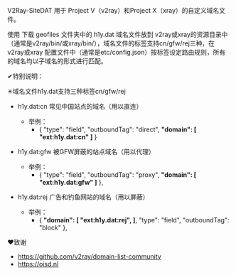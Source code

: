 V2Ray-SiteDAT
用于 Project V（v2ray）和Project X（xray）的自定义域名文件。

使用
下载 geofiles 文件夹中的 h1y.dat 域名文件放到 v2ray或xray的资源目录中（通常是v2ray/bin/或xray/bin/），域名文件的标签支持cn/gfw/rej三种，在 v2ray或xray 配置文件中（通常是etc/config.json）按标签设定路由规则，所有的域名均以子域名的形式进行匹配。

✔特别说明：

✳域名文件h1y.dat支持三种标签cn/gfw/rej
  - h1y.dat:cn 常见中国站点的域名（用以直连）
    - 举例：
      - {
          "type": "field",
          "outboundTag": "direct",
          <b>"domain": [
            "ext:h1y.dat:cn"
          ]</b>
        }
  - h1y.dat:gfw 被GFW屏蔽的站点域名（用以代理）
    - 举例：
      - {
          "type": "field",
          "outboundTag": "proxy",
          <b>"domain": [
            "ext:h1y.dat:gfw"
          ]</b>
        },
      
  - h1y.dat:rej 广告和钓鱼网站的域名（用以屏蔽）
    - 举例：
      - {
          <b>"domain": [
            "ext:h1y.dat:rej",
          ]</b>,
          "type": "field",
          "outboundTag": "block"
        }, 

❤致谢
- https://github.com/v2ray/domain-list-community
- https://oisd.nl
